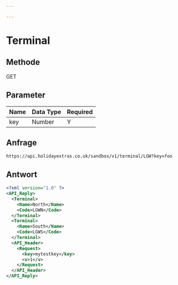 ```yaml
---

---
```


# Terminal


## Methode

GET







## Parameter

 | Name | Data Type | Required |
 | ---- | --------- | -------- |
 | key  | Number    | Y        |





## Anfrage

```
https://api.holidayextras.co.uk/sandbox/v1/terminal/LGW?key=foo
```









## Antwort

```xml
<?xml version="1.0" ?>
<API_Reply>
  <Terminal>
    <Name>North</Name>
    <Code>LGWN</Code>
  </Terminal>
  <Terminal>
    <Name>South</Name>
    <Code>LGWS</Code>
  </Terminal>
  <API_Header>
    <Request>
      <key>mytestkey</key>
      <v>1</v>
    </Request>
  </API_Header>
</API_Reply>
```
